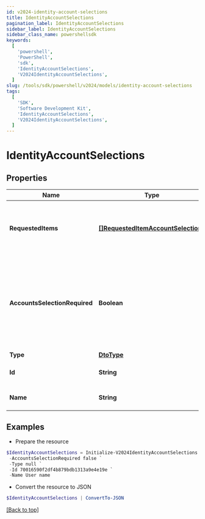 ```yaml
---
id: v2024-identity-account-selections
title: IdentityAccountSelections
pagination_label: IdentityAccountSelections
sidebar_label: IdentityAccountSelections
sidebar_class_name: powershellsdk
keywords:
  [
    'powershell',
    'PowerShell',
    'sdk',
    'IdentityAccountSelections',
    'V2024IdentityAccountSelections',
  ]
slug: /tools/sdk/powershell/v2024/models/identity-account-selections
tags:
  [
    'SDK',
    'Software Development Kit',
    'IdentityAccountSelections',
    'V2024IdentityAccountSelections',
  ]
---
```


# IdentityAccountSelections

## Properties

| Name | Type | Description | Notes |
| --- | --- | --- | --- |
| **RequestedItems** | [**[]RequestedItemAccountSelections**](requested-item-account-selections) | Available account selections for the identity, per requested item | [optional] |
| **AccountsSelectionRequired** | **Boolean** | A boolean indicating whether any account selections will be required for the user to raise an access request | [optional] [default to $false] |
| **Type** | [**DtoType**](dto-type) |  | [optional] |
| **Id** | **String** | The identity id for the user | [optional] |
| **Name** | **String** | The name of the identity | [optional] |

## Examples

- Prepare the resource

```powershell
$IdentityAccountSelections = Initialize-V2024IdentityAccountSelections  -RequestedItems null `
 -AccountsSelectionRequired false `
 -Type null `
 -Id 70016590f2df4b879bdb1313a9e4e19e `
 -Name User name
```

- Convert the resource to JSON

```powershell
$IdentityAccountSelections | ConvertTo-JSON
```

[[Back to top]](#)
